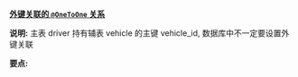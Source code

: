 **[ 外键关联的 `@OneToOne` 关系](https://github.com/totemtec/Hibernate-JPA/tree/master/OneToOneForeignKeyBased)**

**说明:** 
主表 driver 持有辅表 vehicle 的主键 vehicle_id, 数据库中不一定要设置外键关联 

**要点:**